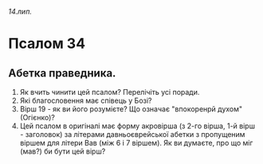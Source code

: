 
_14.лип._

# Псалом 34

## Абетка праведника.
1. Як вчить чинити цей псалом? Перелічіть усі поради.
2. Які благословення має співець у Бозі?
3. Вірш 19 - як ви його розумієте? Що означає "впокоренрй духом"(Огієнко)?
4. Цей псалом в оригіналі має форму акровірша (з 2-го вірша, 1-й вірш - заголовок) за літерами давньоєврейської абетки з пропущеним віршем для літери Вав (між 6 і 7 віршем). Як ви думаєте, про що міг (мав?) би бути цей вірш?
